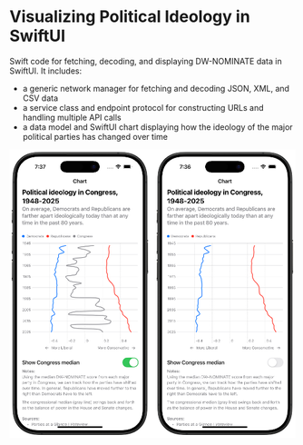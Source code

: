 # Visualizing Political Ideology in SwiftUI
Swift code for fetching, decoding, and displaying DW-NOMINATE data in SwiftUI. It includes:
- a generic network manager for fetching and decoding JSON, XML, and CSV data
- a service class and endpoint protocol for constructing URLs and handling multiple API calls
- a data model and SwiftUI chart displaying how the ideology of the major political parties has changed over time

![DW-NOMINATE chart in SwiftUI](https://github.com/alexl9412/Visualizing-Political-Ideology-in-SwiftUI/blob/31684ac399471daf41e386916917b6880c47bfcc/DW-NOMINATE%20SwiftUI%20Chart.png)
